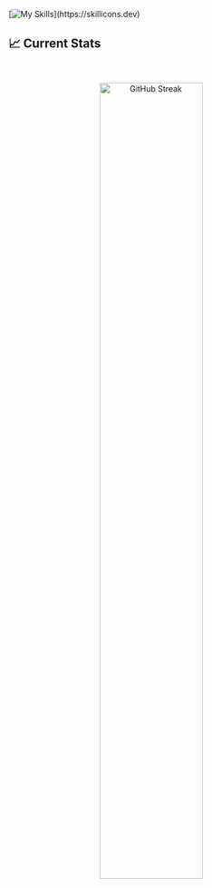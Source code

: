 [![My Skills](https://skillicons.dev/icons?i=react,js,tailwind,html,css,figma,)](https://skillicons.dev)



## :chart_with_upwards_trend: Current Stats

<br />
<p align="center">
  <img width="60%" src="https://github-readme-streak-stats.herokuapp.com?user=searchsakib&theme=gruvbox-duo" alt="GitHub Streak" />
</p>
